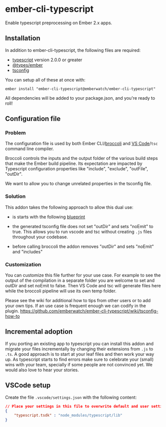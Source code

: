 # ember-cli-typescript

Enable typescript preprocessing on Ember 2.x apps.


## Installation

In addition to ember-cli-typescript, the following files are required:

- [typescript](https://github.com/Microsoft/TypeScript) version 2.0.0 or greater
- [@types/ember](https://www.npmjs.com/package/@types/ember)
- [tsconfig](https://www.typescriptlang.org/docs/handbook/tsconfig-json.html)

You can setup all of these at once with:

```
ember install "ember-cli-typescript@emberwatch/ember-cli-typescript"
```

All dependencies will be added to your package.json, and you're ready to roll!

## Configuration file


### Problem ###

The configuration file is used by both Ember
CLI/[broccoli](http://broccolijs.com/) and [VS
Code](http://code.visualstudio.com/)/`tsc` command line compiler.

Broccoli controls the inputs and the output folder of the various build steps
that make the Ember build pipeline. Its expectation are impacted by Typescript
configuration properties like "include", "exclude", "outFile", "outDir".

We want to allow you to change unrelated properties in the tsconfig file.

### Solution ###

This addon takes the following approach to allow this dual use:

- is starts with the following [blueprint](https://github.com/emberwatch/ember-cli-typescript/blob/master/blueprints/ember-cli-typescript/files/tsconfig.json)

- the generated tsconfig file does not set "outDir" and sets "noEmit" to true.
  This allows you to run vscode and tsc without creating `.js` files throughout
  your codebase.

- before calling broccoli the addon removes "outDir" and sets "noEmit" and "includes"

### Customization ###

You can customize this file further for your use case. For example to see the
output of the compilation in a separate folder you are welcome to set and
outDir and set noEmit to false. Then VS Code and tsc will generate files here
while the broccoli pipeline will use its own temp folder.

Please see the wiki for additional how to tips from other users or to add 
your own tips. If an use case is frequent enough we can codify in the plugin.
https://github.com/emberwatch/ember-cli-typescript/wiki/tsconfig-how-to


## Incremental adoption

If you porting an existing app to typescript you can install this addon and
migrate your files incrementally by changing their extensions from `.js` to
`.ts`.  A good approach is to start at your leaf files and then work your way
up. As typescript starts to find errors make sure to celebrate your (small)
wins with your team, specially if some people are not convinced yet. We would also
love to hear your stories.

## VSCode setup

Create the file `.vscode/settings.json` with the following content:

```json
// Place your settings in this file to overwrite default and user settings.
{
    "typescript.tsdk" : "node_modules/typescript/lib"
}
```
